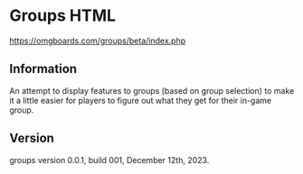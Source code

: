 # Groups HTML

https://omgboards.com/groups/beta/index.php

## Information

An attempt to display features to groups (based on group selection) to make it a little easier for players to figure out what they get for their in-game group.

## Version

groups version 0.0.1, build 001, December 12th, 2023.
